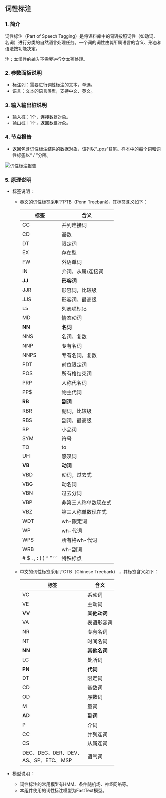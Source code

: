 

## 词性标注

### 1. 简介

词性标注（Part of Speech Tagging）是将语料库中的词语按照词性（如动词、名词）进行分类的自然语言处理任务。一个词的词性由其所属语言的含义、形态和语法按功能决定。

注：本组件的输入不需要进行文本预处理。

### 2. 参数面板说明

+ 标注列：需要进行词性标注的文本，单选。
+ 语言：文本的语言类型，支持中文、英文。

### 3. 输入输出桩说明

+ 输入桩：1个，连接数据对象。
+ 输出桩：1个，返回数据对象。

### 4. 节点报告

+ 返回包含词性标注结果的数据对象，该列以“_$pos$"结尾。样本中的每个词和词性标签以“ / ”分隔。

![词性标注报告](D:\文档\2020-2021-2\文本分析组件\pics\POSReport.png)

### 5. 原理说明

+ 标签说明：

  + 英文的词性标签采用了PTB（Penn Treebank)，其标签含义如下：

    | 标签                  | 含义                 |
    | --------------------- | -------------------- |
    | CC                    | 并列连接词           |
    | CD                    | 基数                 |
    | DT                    | 限定词               |
    | EX                    | 存在型               |
    | FW                    | 外语单词             |
    | IN                    | 介词，从属/连接词    |
    | **JJ**                | **形容词**           |
    | JJR                   | 形容词，比较级       |
    | JJS                   | 形容词，最高级       |
    | LS                    | 列表项标记           |
    | MD                    | 情态动词             |
    | **NN**                | **名词**             |
    | NNS                   | 名词，复数           |
    | NNP                   | 专有名词             |
    | NNPS                  | 专有名词，复数       |
    | PDT                   | 前位限定词           |
    | POS                   | 所有格结束词         |
    | PRP                   | 人称代名词           |
    | PP$                   | 物主代词             |
    | **RB**                | **副词**             |
    | RBR                   | 副词，比较级         |
    | RBS                   | 副词，最高级         |
    | RP                    | 小品词               |
    | SYM                   | 符号                 |
    | TO                    | to                   |
    | UH                    | 感叹词               |
    | **VB**                | **动词**             |
    | VBD                   | 动词，过去式         |
    | VBG                   | 动名词               |
    | VBN                   | 过去分词             |
    | VBP                   | 非第三人称单数现在式 |
    | VBZ                   | 第三人称单数现在式   |
    | WDT                   | wh-限定词            |
    | WP                    | wh-代词              |
    | WP$                   | 所有格wh-代词        |
    | WRB                   | wh-副词              |
    | # $ . , : ( ) “ ” ’ ’ | 特殊标点             |

  + 中文的词性标签采用了CTB（Chinese Treebank） ，其标签含义如下：

    | 标签                                      | 含义         |
    | ----------------------------------------- | ------------ |
    | VC                                        | 系动词       |
    | VE                                        | 主动词       |
    | **VV**                                    | **其他动词** |
    | VA                                        | 表语形容词   |
    | NR                                        | 专有名词     |
    | NT                                        | 时间名词     |
    | **NN**                                    | **其他名词** |
    | LC                                        | 处所词       |
    | **PN**                                    | **代词**     |
    | DT                                        | 限定词       |
    | CD                                        | 基数词       |
    | OD                                        | 序数词       |
    | M                                         | 量词         |
    | **AD**                                    | **副词**     |
    | P                                         | 介词         |
    | CC                                        | 并列连词     |
    | CS                                        | 从属连词     |
    | DEC、DEG、DER、DEV、<br>AS、SP、ETC、 MSP | 语气词       |

+ 模型说明：

  + 词性标注的常用模型有HMM、条件随机场、神经网络等。
  + 本组件使用的词性标注模型为FastText模型。

